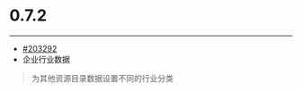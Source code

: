 # 0.7.2

---

* [#203292](http://redmine.qixinyun.com/issues/203292 '203292')
* 企业行业数据

> 为其他资源目录数据设置不同的行业分类